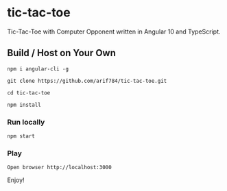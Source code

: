 # tic-tac-toe
Tic-Tac-Toe with Computer Opponent written in Angular 10 and TypeScript.


## Build / Host on Your Own 

`npm i angular-cli -g`

`git clone https://github.com/arif784/tic-tac-toe.git`

`cd tic-tac-toe`

`npm install`


### Run locally 
`npm start` 

### Play
`Open browser http://localhost:3000` 

Enjoy! 

